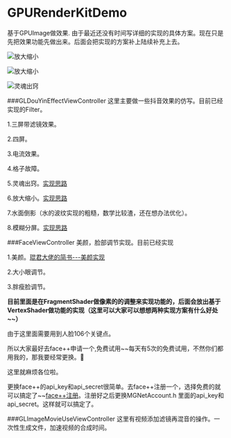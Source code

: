 # GPURenderKitDemo
基于GPUImage做效果.
由于最近还没有时间写详细的实现的具体方案。现在只是先把效果功能先做出来。后面会把实现的方案补上陆续补充上去。

![放大缩小](../DDGPUImageLearning_Git/GifResources/放大缩小.gif)

![放大缩小](../DDGPUImageLearning_Git/GifResources/模糊分屏.gif)

![灵魂出窍](../DDGPUImageLearning_Git/GifResources/灵魂出窍.gif)


###GLDouYinEffectViewController
这里主要做一些抖音效果的仿写。目前已经实现的Filter。

1.三屏带滤镜效果。

2.四屏。

3.电流效果。

4.格子故障。

5.灵魂出窍。[实现思路](https://www.jianshu.com/p/12ec246485a1)

6.放大缩小。[实现思路](https://www.jianshu.com/p/ad6375fa046b)

7.水面倒影（水的波纹实现的粗糙，数学比较渣，还在想办法优化）。

8.模糊分屏。[实现思路](https://www.jianshu.com/p/34c941349b99)


###FaceViewController
美颜，脸部调节实现。目前已经实现

1.美颜。[琨君大佬的简书---美颜实现](https://www.jianshu.com/p/945fc806a9b4)

2.大小眼调节。

3.胖瘦脸调节。

**目前里面是在FragmentShader做像素的的调整来实现功能的，后面会放出基于VertexShader做功能的实现（这里可以大家可以想想两种实现方案有什么好处~~）**

由于这里面需要用到人脸106个关键点。

所以大家最好去face++申请一个,免费试用~~每天有5次的免费试用，不然你们都用我的，那我要经常更换。🤣

这里就麻烦各位啦。

更换face++的api\_key和api\_secret很简单。去face++注册一个，选择免费的就可以搞定了~~[face++注册](https://www.faceplusplus.com.cn)。注册好之后更换MGNetAccount.h 里面的api\_key和api\_secret。这样就可以搞定了。

###GLImageMovieUseViewController
这里有视频添加滤镜再混音的操作。一次性生成文件，加速视频的合成时间。



